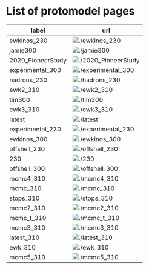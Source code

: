 # List of protomodel pages

|     **label**     |     **url**     |
|-------------------|-----------------|
| ewkinos_230 | ![./ewkinos_230](./ewkinos_230) |
| jamie300 | ![./jamie300](./jamie300) |
| 2020_PioneerStudy | ![./2020_PioneerStudy](./2020_PioneerStudy) |
| experimental_300 | ![./experimental_300](./experimental_300) |
| hadrons_230 | ![./hadrons_230](./hadrons_230) |
| ewk2_310 | ![./ewk2_310](./ewk2_310) |
| tim300 | ![./tim300](./tim300) |
| ewk3_310 | ![./ewk3_310](./ewk3_310) |
| latest | ![./latest](./latest) |
| experimental_230 | ![./experimental_230](./experimental_230) |
| ewkinos_300 | ![./ewkinos_300](./ewkinos_300) |
| offshell_230 | ![./offshell_230](./offshell_230) |
| 230 | ![./230](./230) |
| offshell_300 | ![./offshell_300](./offshell_300) |
| mcmc4_310 | ![./mcmc4_310](./mcmc4_310) |
| mcmc_310 | ![./mcmc_310](./mcmc_310) |
| stops_310 | ![./stops_310](./stops_310) |
| mcmc2_310 | ![./mcmc2_310](./mcmc2_310) |
| mcmc_t_310 | ![./mcmc_t_310](./mcmc_t_310) |
| mcmc3_310 | ![./mcmc3_310](./mcmc3_310) |
| latest_310 | ![./latest_310](./latest_310) |
| ewk_310 | ![./ewk_310](./ewk_310) |
| mcmc5_310 | ![./mcmc5_310](./mcmc5_310) |
